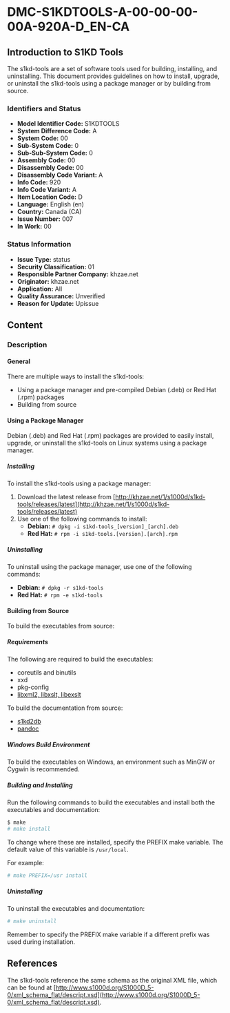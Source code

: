# DMC-S1KDTOOLS-A-00-00-00-00A-920A-D_EN-CA
## Introduction to S1KD Tools
The s1kd-tools are a set of software tools used for building, installing, and uninstalling. This document provides guidelines on how to install, upgrade, or uninstall the s1kd-tools using a package manager or by building from source.

### Identifiers and Status
* **Model Identifier Code:** S1KDTOOLS
* **System Difference Code:** A
* **System Code:** 00
* **Sub-System Code:** 0
* **Sub-Sub-System Code:** 0
* **Assembly Code:** 00
* **Disassembly Code:** 00
* **Disassembly Code Variant:** A
* **Info Code:** 920
* **Info Code Variant:** A
* **Item Location Code:** D
* **Language:** English (en)
* **Country:** Canada (CA)
* **Issue Number:** 007
* **In Work:** 00

### Status Information
* **Issue Type:** status
* **Security Classification:** 01
* **Responsible Partner Company:** khzae.net
* **Originator:** khzae.net
* **Application:** All
* **Quality Assurance:** Unverified
* **Reason for Update:** Upissue

## Content
### Description
#### General
There are multiple ways to install the s1kd-tools:
* Using a package manager and pre-compiled Debian (.deb) or Red Hat (.rpm) packages
* Building from source

#### Using a Package Manager
Debian (.deb) and Red Hat (.rpm) packages are provided to easily install, upgrade, or uninstall the s1kd-tools on Linux systems using a package manager.

##### Installing
To install the s1kd-tools using a package manager:
1. Download the latest release from [http://khzae.net/1/s1000d/s1kd-tools/releases/latest](http://khzae.net/1/s1000d/s1kd-tools/releases/latest)
2. Use one of the following commands to install:
	* **Debian:** `# dpkg -i s1kd-tools_[version]_[arch].deb`
	* **Red Hat:** `# rpm -i s1kd-tools.[version].[arch].rpm`

##### Uninstalling
To uninstall using the package manager, use one of the following commands:
* **Debian:** `# dpkg -r s1kd-tools`
* **Red Hat:** `# rpm -e s1kd-tools`

#### Building from Source
To build the executables from source:

##### Requirements
The following are required to build the executables:
* coreutils and binutils
* xxd
* pkg-config
* [libxml2, libxslt, libexslt](http://xmlsoft.org)

To build the documentation from source:
* [s1kd2db](http://github.com/kibook/s1kd2db)
* [pandoc](https://pandoc.org/)

##### Windows Build Environment
To build the executables on Windows, an environment such as MinGW or Cygwin is recommended.

##### Building and Installing
Run the following commands to build the executables and install both the executables and documentation:
```bash
$ make
# make install
```
To change where these are installed, specify the PREFIX make variable. The default value of this variable is `/usr/local`.

For example:
```bash
# make PREFIX=/usr install
```

##### Uninstalling
To uninstall the executables and documentation:
```bash
# make uninstall
```
Remember to specify the PREFIX make variable if a different prefix was used during installation.

## References
The s1kd-tools reference the same schema as the original XML file, which can be found at [http://www.s1000d.org/S1000D_5-0/xml_schema_flat/descript.xsd](http://www.s1000d.org/S1000D_5-0/xml_schema_flat/descript.xsd).